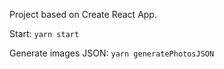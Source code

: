Project based on Create React App.

Start: `yarn start`

Generate images JSON: `yarn generatePhotosJSON`

